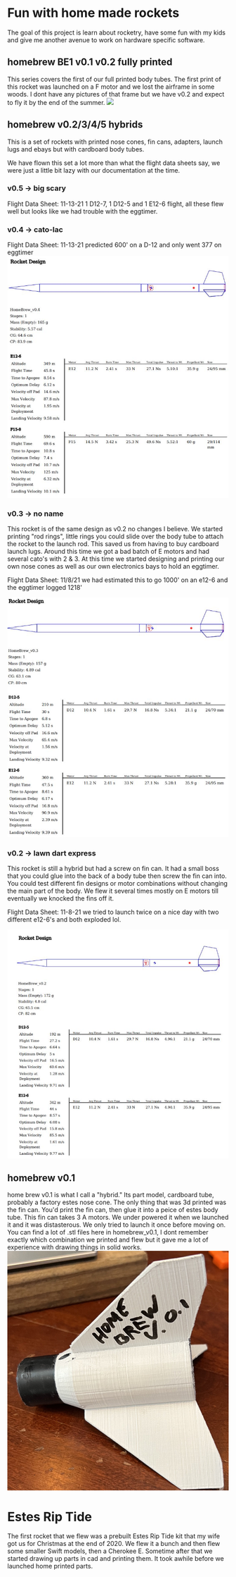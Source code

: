 # Fun with home made rockets 

The goal of this project is learn about rocketry, have some fun with my kids and give me another avenue to work on hardware specific software.

## homebrew BE1 v0.1 v0.2 fully printed 
This series covers the first of our full printed body tubes.  The first print of this rocket was launched on a F motor and we lost the airframe in some woods.  I dont have any pictures of that frame but we have v0.2 and expect to fly it by the end of the summer.
![](img/homebrew_be1_v0.1.jpg)

## homebrew v0.2/3/4/5 hybrids

This is a set of rockets with printed nose cones, fin cans, adapters, launch lugs and ebays but with cardboard body tubes.

We have flown this set a lot more than what the flight data sheets say, we were just a little bit lazy with our documentation at the time.

### v0.5 -> big scary 
Flight Data Sheet:
11-13-21 1 D12-7, 1 D12-5 and 1 E12-6 flight, all these flew well but looks like we had trouble with the eggtimer.

### v0.4 -> cato-lac
Flight Data Sheet:
11-13-21 predicted 600' on a D-12 and only went 377 on eggtimer
![](img/homebrew_v0.4_rocketsim.jpg)


### v0.3 -> no name
This rocket is of the same design as v0.2 no changes I believe.  We started printing "rod rings", little rings you could slide over the body tube to attach the rocket to the launch rod.  This saved us from having to buy cardboard launch lugs.  Around this time we got a bad batch of E motors and had several cato's with 2 & 3.  At this time we started designing and printing our own nose cones as well as our own electronics bays to hold an eggtimer.

Flight Data Sheet:
11/8/21 we had estimated this to go 1000' on an e12-6 and the eggtimer logged 1218'

![](img/homebrew_v0.3_rocketsim.jpg)

### v0.2 -> lawn dart express
This rocket is still a hybrid but had a screw on fin can.  It had a small boss that you could glue into the back of a body tube then screw the fin can into. You could test different fin designs or motor combinations without changing the main part of the body.  We flew it several times mostly on E motors till eventually we knocked the fins off it.

Flight Data Sheet:
11-8-21 we tried to launch twice on a nice day with two different e12-6's and both exploded lol.

![](img/homebrew_v0.2_rocketsim.jpg)

## homebrew v0.1
home brew v0.1 is what I call a "hybrid."  Its part model, cardboard tube, probably a factory estes nose cone.  The only thing that was 3d printed was the fin can.  You'd print the fin can, then glue it into a peice of estes body tube.  This fin can takes 3 A motors.  We under powered it when we launched it and it was distasterous.  We only tried to launch it once before moving on.  You can find a lot of .stl files here in homebrew_v0.1, I dont remember exactly which combination we printed and flew but it gave me a lot of experience with drawing things in solid works.
![](img/homebrew_v0.1.jpg)

# Estes Rip Tide 
The first rocket that we flew was a prebuilt Estes Rip Tide kit that my wife got us for Christmas at the end of 2020.  We flew it a bunch and then flew some smaller Swift models, then a Cherokee E.  Sometime after that we started drawing up parts in cad and printing them.  It took awhile before we launched home printed parts.